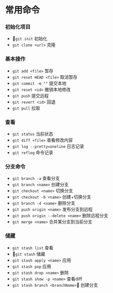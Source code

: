 # 常用命令
### 初始化项目
+ `git init` 初始化
+ `git clone <url>` 克隆

### 基本操作
+ `git add <file>` 暂存
+ `git reset HEAD <file>` 取消暂存
+ `git commit -m ""` 提交本地
+ `git reset <id>` 撤销本地修改
+ `git push` 提交远程
+ `git revert <id>` 回退
+ `git pull` 拉取

### 查看
+ `git status` 当前状态
+ `git diff <file>` 查看修改内容
+ `git log --pretty=oneline` 日志记录
+ `git reflog` 命令记录

### 分支命令
+ `git branch -a` 查看分支  
+ `git branch <name>` 创建分支  
+ `git checkout <name>` 切换分支
+ `git checkout -b <name>` 创建+切换分支 
+ `git branch -d <name>` 删除分支 
+ `git push origin <name>` 发布分支到远程 
+ `git push origin --delete <name>` 删除远程分支 
+ `git merge <name>` 合并某分支到当前分支

### 储藏
+ `git stash list` 查看 
+ `git stash` 储藏 
+ `git stash apply <name>` 应用 
+ `git stash pop` 应用 
+ `git stash drop <name>` 删除
+ `git stash show -p <name>` 查看diff
+ `git stash branch <branchName>` 创建分支